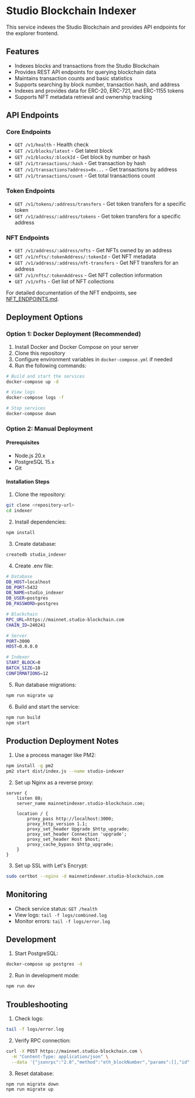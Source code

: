 # Studio Blockchain Indexer

This service indexes the Studio Blockchain and provides API endpoints for the explorer frontend.

## Features

- Indexes blocks and transactions from the Studio Blockchain
- Provides REST API endpoints for querying blockchain data
- Maintains transaction counts and basic statistics
- Supports searching by block number, transaction hash, and address
- Indexes and provides data for ERC-20, ERC-721, and ERC-1155 tokens
- Supports NFT metadata retrieval and ownership tracking

## API Endpoints

### Core Endpoints

- `GET /v1/health` - Health check
- `GET /v1/blocks/latest` - Get latest block
- `GET /v1/blocks/:blockId` - Get block by number or hash
- `GET /v1/transactions/:hash` - Get transaction by hash
- `GET /v1/transactions?address=0x...` - Get transactions by address
- `GET /v1/transactions/count` - Get total transactions count

### Token Endpoints

- `GET /v1/tokens/:address/transfers` - Get token transfers for a specific token
- `GET /v1/address/:address/tokens` - Get token transfers for a specific address

### NFT Endpoints

- `GET /v1/address/:address/nfts` - Get NFTs owned by an address
- `GET /v1/nfts/:tokenAddress/:tokenId` - Get NFT metadata
- `GET /v1/address/:address/nft-transfers` - Get NFT transfers for an address
- `GET /v1/nfts/:tokenAddress` - Get NFT collection information
- `GET /v1/nfts` - Get list of NFT collections

For detailed documentation of the NFT endpoints, see [NFT_ENDPOINTS.md](./NFT_ENDPOINTS.md).

## Deployment Options

### Option 1: Docker Deployment (Recommended)

1. Install Docker and Docker Compose on your server
2. Clone this repository
3. Configure environment variables in `docker-compose.yml` if needed
4. Run the following commands:

```bash
# Build and start the services
docker-compose up -d

# View logs
docker-compose logs -f

# Stop services
docker-compose down
```

### Option 2: Manual Deployment

#### Prerequisites

- Node.js 20.x
- PostgreSQL 15.x
- Git

#### Installation Steps

1. Clone the repository:
```bash
git clone <repository-url>
cd indexer
```

2. Install dependencies:
```bash
npm install
```

3. Create database:
```bash
createdb studio_indexer
```

4. Create .env file:
```bash
# Database
DB_HOST=localhost
DB_PORT=5432
DB_NAME=studio_indexer
DB_USER=postgres
DB_PASSWORD=postgres

# Blockchain
RPC_URL=https://mainnet.studio-blockchain.com
CHAIN_ID=240241

# Server
PORT=3000
HOST=0.0.0.0

# Indexer
START_BLOCK=0
BATCH_SIZE=10
CONFIRMATIONS=12
```

5. Run database migrations:
```bash
npm run migrate up
```

6. Build and start the service:
```bash
npm run build
npm start
```

## Production Deployment Notes

1. Use a process manager like PM2:
```bash
npm install -g pm2
pm2 start dist/index.js --name studio-indexer
```

2. Set up Nginx as a reverse proxy:
```nginx
server {
    listen 80;
    server_name mainnetindexer.studio-blockchain.com;

    location / {
        proxy_pass http://localhost:3000;
        proxy_http_version 1.1;
        proxy_set_header Upgrade $http_upgrade;
        proxy_set_header Connection 'upgrade';
        proxy_set_header Host $host;
        proxy_cache_bypass $http_upgrade;
    }
}
```

3. Set up SSL with Let's Encrypt:
```bash
sudo certbot --nginx -d mainnetindexer.studio-blockchain.com
```

## Monitoring

- Check service status: `GET /health`
- View logs: `tail -f logs/combined.log`
- Monitor errors: `tail -f logs/error.log`

## Development

1. Start PostgreSQL:
```bash
docker-compose up postgres -d
```

2. Run in development mode:
```bash
npm run dev
```

## Troubleshooting

1. Check logs:
```bash
tail -f logs/error.log
```

2. Verify RPC connection:
```bash
curl -X POST https://mainnet.studio-blockchain.com \
  -H "Content-Type: application/json" \
  --data '{"jsonrpc":"2.0","method":"eth_blockNumber","params":[],"id":1}'
```

3. Reset database:
```bash
npm run migrate down
npm run migrate up
